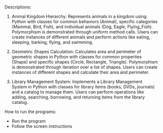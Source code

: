 Descriptions: 
1. Animal Kingdom Hierarchy:
Represents animals in a kingdom using Python with classes for common behaviors (Animal), specific categories (Mammal, Bird, Fish), and individual animals (Dog, Eagle, Flying_Fish).
Polymorphism is demonstrated through uniform method calls.
Users can create instances of different animals and perform actions like eating, sleeping, barking, flying, and swimming.

2. Geometric Shapes Calculation:
Calculates area and perimeter of geometric shapes in Python with classes for common properties (Shape) and specific shapes (Circle, Rectangle, Triangle).
Polymorphism is demonstrated through iteration over a list of shapes.
Users can create instances of different shapes and calculate their area and perimeter.

3. Library Management System:
Implements a Library Management System in Python with classes for library items (books, DVDs, journals) and a catalog to manage them.
Users can perform operations like adding, searching, borrowing, and returning items from the library catalog.

How to run the programs:
- Run the program
- Follow the screen instructions
